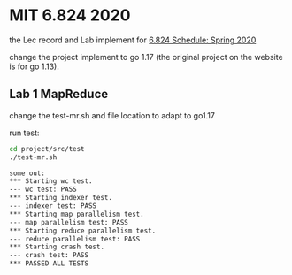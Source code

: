 # MIT 6.824 2020

the Lec record and Lab implement for [6.824 Schedule: Spring 2020](http://nil.csail.mit.edu/6.824/2020/schedule.html)

change the project implement to go 1.17 (the original project on the website is for go 1.13).

## Lab 1  MapReduce

change the test-mr.sh and file location to adapt to go1.17

run test:

```sh
cd project/src/test
./test-mr.sh

some out:
*** Starting wc test.
--- wc test: PASS
*** Starting indexer test.
--- indexer test: PASS
*** Starting map parallelism test.
--- map parallelism test: PASS
*** Starting reduce parallelism test.
--- reduce parallelism test: PASS
*** Starting crash test.
--- crash test: PASS
*** PASSED ALL TESTS
```



